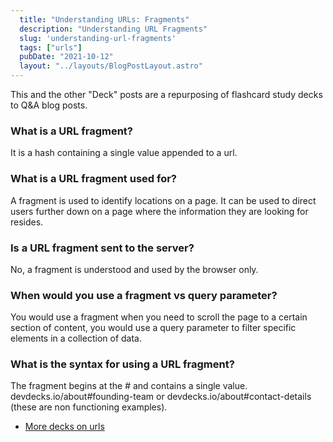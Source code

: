 ```yaml
---
  title: "Understanding URLs: Fragments"
  description: "Understanding URL Fragments"
  slug: 'understanding-url-fragments'
  tags: ["urls"]
  pubDate: "2021-10-12"
  layout: "../layouts/BlogPostLayout.astro"
---
```


This and the other "Deck" posts are a repurposing of flashcard study decks to Q&A blog posts. 

<h3>What is a URL fragment?</h3>
It is a hash containing a single value appended to a url.


<h3>What is a URL fragment used for?</h3>
A fragment is used to identify locations on a page. It can be used to direct users further down on a page where the information they are looking for resides.


<h3>Is a URL fragment sent to the server?</h3>
No, a fragment is understood and used by the browser only.


<h3>When would you use a fragment vs query parameter?</h3>
You would use a fragment when you need to scroll the page to a certain section of content, you would use a query parameter to filter specific elements in a collection of data.


<h3>What is the syntax for using a URL fragment?</h3>
The fragment begins at the # and contains a single value. devdecks.io/about#founding-team or devdecks.io/about#contact-details (these are non functioning examples).

- [More decks on urls](https://tinytechtuts.com/tags/elixir-deck)